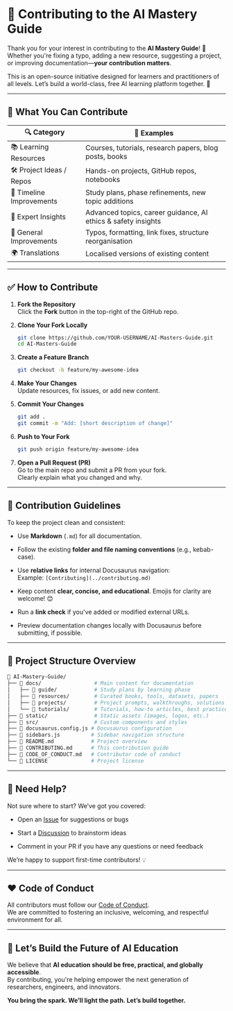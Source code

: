 # 🤝 Contributing to the AI Mastery Guide

Thank you for your interest in contributing to the **AI Mastery Guide**! 🎉  
Whether you're fixing a typo, adding a new resource, suggesting a project, or improving documentation—**your contribution matters**.

This is an open-source initiative designed for learners and practitioners of all levels. Let’s build a world-class, free AI learning platform together. 🚀

---

## 🧭 What You Can Contribute

| 🔍 Category               | 📝 Examples                                                   |
| ------------------------- | ------------------------------------------------------------- |
| 📚 Learning Resources     | Courses, tutorials, research papers, blog posts, books        |
| 🛠️ Project Ideas / Repos | Hands-on projects, GitHub repos, notebooks                    |
| 📅 Timeline Improvements  | Study plans, phase refinements, new topic additions           |
| 🧠 Expert Insights        | Advanced topics, career guidance, AI ethics & safety insights |
| 🧹 General Improvements   | Typos, formatting, link fixes, structure reorganisation       |
| 🌍 Translations           | Localised versions of existing content                        |

---

## ✅ How to Contribute

1. **Fork the Repository**  
   Click the **Fork** button in the top-right of the GitHub repo.

2. **Clone Your Fork Locally**
   
   ```bash
   git clone https://github.com/YOUR-USERNAME/AI-Masters-Guide.git
   cd AI-Masters-Guide
   ```

3. **Create a Feature Branch**
   
   ```bash
   git checkout -b feature/my-awesome-idea
   ```

4. **Make Your Changes**  
   Update resources, fix issues, or add new content.

5. **Commit Your Changes**
   
   ```bash
   git add .
   git commit -m "Add: [short description of change]"
   ```

6. **Push to Your Fork**
   
   ```bash
   git push origin feature/my-awesome-idea
   ```

7. **Open a Pull Request (PR)**  
   Go to the main repo and submit a PR from your fork.  
   Clearly explain what you changed and why.

---

## 🧠 Contribution Guidelines

To keep the project clean and consistent:

- Use **Markdown** (`.md`) for all documentation.

- Follow the existing **folder and file naming conventions** (e.g., kebab-case).

- Use **relative links** for internal Docusaurus navigation:  
  Example: `[Contributing](../contributing.md)`

- Keep content **clear, concise, and educational**. Emojis for clarity are welcome! 😊

- Run a **link check** if you've added or modified external URLs.

- Preview documentation changes locally with Docusaurus before submitting, if possible.

---

## 📂 Project Structure Overview

```bash
📂 AI-Mastery-Guide/
├── 📂 docs/                 # Main content for documentation
│   ├── 📂 guide/            # Study plans by learning phase
│   ├── 📂 resources/        # Curated books, tools, datasets, papers
│   ├── 📂 projects/         # Project prompts, walkthroughs, solutions
│   └── 📂 tutorials/        # Tutorials, how-to articles, best practices
├── 📂 static/               # Static assets (images, logos, etc.)
├── 📂 src/                  # Custom components and styles
├── 📄 docusaurus.config.js # Docusaurus configuration
├── 📄 sidebars.js          # Sidebar navigation structure
├── 📄 README.md            # Project overview
├── 📄 CONTRIBUTING.md      # This contribution guide
├── 📄 CODE_OF_CONDUCT.md   # Contributor code of conduct
└── 📄 LICENSE              # Project license
```

---

## 📣 Need Help?

Not sure where to start? We’ve got you covered:

- Open an [Issue](https://github.com/hetfs/AI-Masters-Guide/issues) for suggestions or bugs

- Start a [Discussion](https://github.com/hetfs/AI-Masters-Guide/discussions) to brainstorm ideas

- Comment in your PR if you have any questions or need feedback

We’re happy to support first-time contributors! 💡

---

## ❤️ Code of Conduct

All contributors must follow our [Code of Conduct](https://github.com/hetfs/AI-Masters-Guide/blob/main/CODE_OF_CONDUCT.md).  
We are committed to fostering an inclusive, welcoming, and respectful environment for all.

---

## 🌟 Let’s Build the Future of AI Education

We believe that **AI education should be free, practical, and globally accessible**.  
By contributing, you're helping empower the next generation of researchers, engineers, and innovators.

**You bring the spark. We’ll light the path. Let’s build together.**
